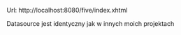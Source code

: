 Url: http://localhost:8080/five/index.xhtml

Datasource jest identyczny jak w innych moich projektach
